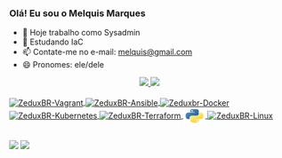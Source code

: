 ### Olá! Eu sou o Melquis Marques

- 🔭 Hoje trabalho como Sysadmin
- 🌱 Estudando IaC
- 📫 Contate-me no e-mail: melquis@gmail.com
- 😄 Pronomes: ele/dele

<div align="center">
  <a href="https://github.com/zeduxbr">
  <img height="150em" src="https://github-readme-stats.vercel.app/api?username=zeduxbr&show_icons=true&theme=dracula&include_all_commits=true&count_private=true"/>
  <img height="150em" src="https://github-readme-stats.vercel.app/api/top-langs/?username=zeduxbr&layout=compact&langs_count=7&theme=dracula"/>
</div>
<div style="display: inline_block"><br>
  <img align="center" alt="ZeduxBR-Vagrant" height="30" width="40" src="https://cdn.jsdelivr.net/gh/devicons/devicon/icons/vagrant/vagrant-original.svg">
  <img align="center" alt="ZeduxBR-Ansible" height="30" width="40" src="https://www.vectorlogo.zone/logos/ansible/ansible-icon.svg">
  <img align="center" alt="Zeduxbr-Docker" height="40" width="50" src="https://cdn.jsdelivr.net/gh/devicons/devicon/icons/docker/docker-plain.svg">
  <img align="center" alt="ZeduxBR-Kubernetes" height="30" width="40" src="https://cdn.jsdelivr.net/gh/devicons/devicon/icons/kubernetes/kubernetes-plain.svg">
  <img align="center" alt="ZeduxBR-Terraform" height="30" width="30" src="https://www.vectorlogo.zone/logos/terraformio/terraformio-icon.svg">
  <img align="center" alt="ZeduxBR-Python" height="30" width="40" src="https://raw.githubusercontent.com/devicons/devicon/master/icons/python/python-original.svg">
  <img align="center" alt="ZeduxBR-Linux" height="30" width="40" src="https://www.vectorlogo.zone/logos/linux/linux-icon.svg">
</div>
    
  ##
 
<div> 
  <a href = "mailto:melquis@gmail.com"><img src="https://img.shields.io/badge/-Gmail-%23333?style=for-the-badge&logo=gmail&logoColor=white" target="_blank"></a>
  <a href="https://www.linkedin.com/in/melquis-marques-79448511" target="_blank"><img src="https://img.shields.io/badge/-LinkedIn-%230077B5?style=for-the-badge&logo=linkedin&logoColor=white" target="_blank"></a> 
</div>
